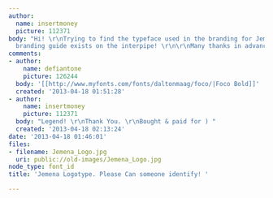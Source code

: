```yaml
---
author:
  name: insertmoney
  picture: 112371
body: "Hi! \r\nTrying to find the typeface used in the branding for Jemena. \r\nNo
  branding guide exists on the interpipe! \r\n\r\nMany thanks in advance\r\n\r\n[img:sites/default/files/old-images/Jemena_Logo_4512.jpg]"
comments:
- author:
    name: defiantone
    picture: 126244
  body: '[[http://www.myfonts.com/fonts/daltonmaag/foco/|Foco Bold]]'
  created: '2013-04-18 01:51:28'
- author:
    name: insertmoney
    picture: 112371
  body: "Legend! \r\nThank You. \r\nBought & paid for ) "
  created: '2013-04-18 02:13:24'
date: '2013-04-18 01:46:01'
files:
- filename: Jemena_Logo.jpg
  uri: public://old-images/Jemena_Logo.jpg
node_type: font_id
title: 'Jemena Logotype. Please Can someone identify! '

---
```

